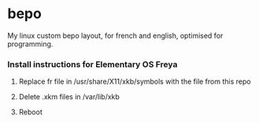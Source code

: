 # bepo
My linux custom bepo layout, for french and english, optimised for programming.

### Install instructions for Elementary OS Freya

1. Replace fr file in /usr/share/X11/xkb/symbols with the file from this repo

2. Delete .xkm files in /var/lib/xkb

3. Reboot 

